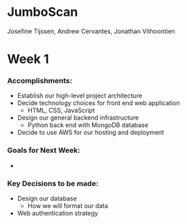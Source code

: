 # JumboScan
Josefine Tijssen, Andrew Cervantes, Jonathan Vithoontien
# Week 1
### Accomplishments:
- Establish our high-level project architecture
- Decide technology choices for front end web application
  - HTML, CSS, JavaScript
- Design our general backend infrastructure
  - Python back end with MongoDB database
- Decide to use AWS for our hosting and deployment
### Goals for Next Week:
- 
### Key Decisions to be made:
- Design our database
  - How we will format our data
- Web authentication strategy

